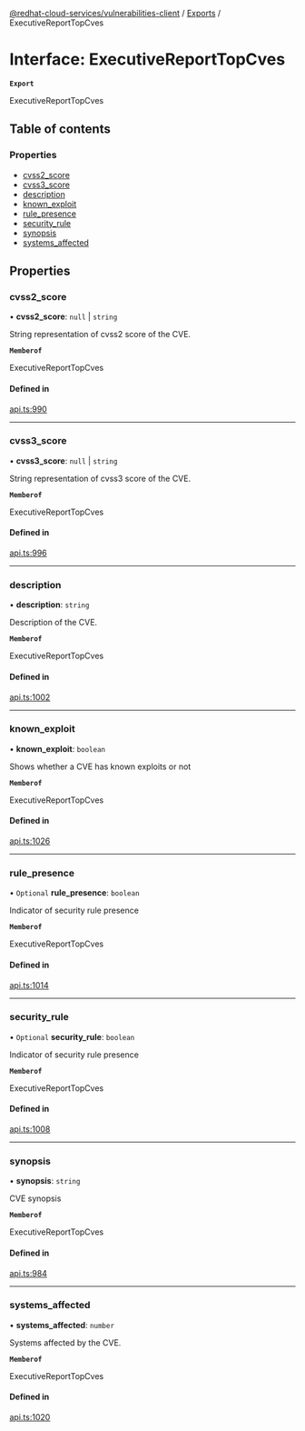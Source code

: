 [@redhat-cloud-services/vulnerabilities-client](../README.md) / [Exports](../modules.md) / ExecutiveReportTopCves

# Interface: ExecutiveReportTopCves

**`Export`**

ExecutiveReportTopCves

## Table of contents

### Properties

- [cvss2\_score](ExecutiveReportTopCves.md#cvss2_score)
- [cvss3\_score](ExecutiveReportTopCves.md#cvss3_score)
- [description](ExecutiveReportTopCves.md#description)
- [known\_exploit](ExecutiveReportTopCves.md#known_exploit)
- [rule\_presence](ExecutiveReportTopCves.md#rule_presence)
- [security\_rule](ExecutiveReportTopCves.md#security_rule)
- [synopsis](ExecutiveReportTopCves.md#synopsis)
- [systems\_affected](ExecutiveReportTopCves.md#systems_affected)

## Properties

### cvss2\_score

• **cvss2\_score**: ``null`` \| `string`

String representation of cvss2 score of the CVE.

**`Memberof`**

ExecutiveReportTopCves

#### Defined in

[api.ts:990](https://github.com/RedHatInsights/javascript-clients/blob/main/packages/vulnerabilities/api.ts#L990)

___

### cvss3\_score

• **cvss3\_score**: ``null`` \| `string`

String representation of cvss3 score of the CVE.

**`Memberof`**

ExecutiveReportTopCves

#### Defined in

[api.ts:996](https://github.com/RedHatInsights/javascript-clients/blob/main/packages/vulnerabilities/api.ts#L996)

___

### description

• **description**: `string`

Description of the CVE.

**`Memberof`**

ExecutiveReportTopCves

#### Defined in

[api.ts:1002](https://github.com/RedHatInsights/javascript-clients/blob/main/packages/vulnerabilities/api.ts#L1002)

___

### known\_exploit

• **known\_exploit**: `boolean`

Shows whether a CVE has known exploits or not

**`Memberof`**

ExecutiveReportTopCves

#### Defined in

[api.ts:1026](https://github.com/RedHatInsights/javascript-clients/blob/main/packages/vulnerabilities/api.ts#L1026)

___

### rule\_presence

• `Optional` **rule\_presence**: `boolean`

Indicator of security rule presence

**`Memberof`**

ExecutiveReportTopCves

#### Defined in

[api.ts:1014](https://github.com/RedHatInsights/javascript-clients/blob/main/packages/vulnerabilities/api.ts#L1014)

___

### security\_rule

• `Optional` **security\_rule**: `boolean`

Indicator of security rule presence

**`Memberof`**

ExecutiveReportTopCves

#### Defined in

[api.ts:1008](https://github.com/RedHatInsights/javascript-clients/blob/main/packages/vulnerabilities/api.ts#L1008)

___

### synopsis

• **synopsis**: `string`

CVE synopsis

**`Memberof`**

ExecutiveReportTopCves

#### Defined in

[api.ts:984](https://github.com/RedHatInsights/javascript-clients/blob/main/packages/vulnerabilities/api.ts#L984)

___

### systems\_affected

• **systems\_affected**: `number`

Systems affected by the CVE.

**`Memberof`**

ExecutiveReportTopCves

#### Defined in

[api.ts:1020](https://github.com/RedHatInsights/javascript-clients/blob/main/packages/vulnerabilities/api.ts#L1020)
